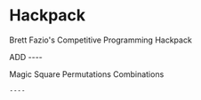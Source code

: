 # Hackpack
Brett Fazio's Competitive Programming Hackpack


ADD ----

Magic Square
Permutations
Combinations

    ----
